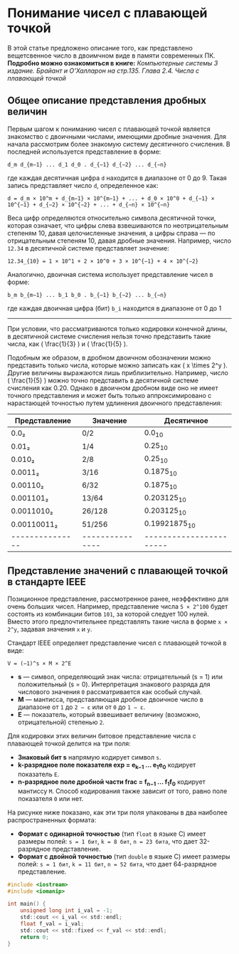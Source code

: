 # Понимание чисел с плавающей точкой

В этой статье предложено описание того, как представлено вещетсвенное число в двоимчном виде в памяти современных ПК.  
**Подробно можно ознакомиться в книге:**
<cite> Компьютерные системы 3 издание. Брайант и О'Халларон на стр.135. Глава 2.4. Числа с плавающей точкой</cite>

## Общее описание представления дробных величин

Первым шагом к пониманию чисел с плавающей точкой является знакомство с двоичными числами, имеющими дробные значения. Для начала рассмотрим более знакомую систему десятичного счисления. В последней используется представление в форме:

```
d_m d_{m−1} ... d_1 d_0 . d_{−1} d_{−2} ... d_{−n}
```

где каждая десятичная цифра `d` находится в диапазоне от 0 до 9. Такая запись представляет число `d`, определенное как:

```
d = d_m × 10^m + d_{m−1} × 10^{m−1} + ... + d_0 × 10^0 + d_{−1} × 10^{−1} + d_{−2} × 10^{−2} + ... + d_{−n} × 10^{−n}
```

Веса цифр определяются относительно символа десятичной точки, которая означает, что цифры слева взвешиваются по неотрицательным степеням 10, давая целочисленные значения, а цифры справа — по отрицательным степеням 10, давая дробные значения. Например, число `12.34` в десятичной системе представляет значение:

```
12.34_{10} = 1 × 10^1 + 2 × 10^0 + 3 × 10^{−1} + 4 × 10^{−2}
```

Аналогично, двоичная система использует представление чисел в форме:

```
b_m b_{m−1} ... b_1 b_0 . b_{−1} b_{−2} ... b_{−n}
```

где каждая двоичная цифра (бит) `b_i` находится в диапазоне от 0 до 1

---

При условии, что рассматриваются только кодировки конечной длины, в десятичной системе счисления нельзя точно представить такие числа, как \( \frac{1}{3} \) и \( \frac{1}{5} \).

Подобным же образом, в дробном двоичном обозначении можно представить только числа, которые можно записать как \( x \times 2^y \). Другие величины выражаются лишь приблизительно. Например, число \( \frac{1}{5} \) можно точно представить в десятичной системе счисления как 0.20. Однако в двоичном дробном виде оно не имеет точного представления и может быть только аппроксимировано с нарастающей точностью путем удлинения двоичного представления:

| Представление | Значение      |Десятичное             |
|---------------|---------------|-----------------------|
| 0.0₂          | 0/2           |0.0<sub>10</sub>       |
| 0.01₂         | 1/4           |0.25<sub>10</sub>      |
| 0.010₂        | 2/8           |0.25<sub>10</sub>      |
| 0.0011₂       | 3/16          |0.1875<sub>10</sub>    |
| 0.00110₂      | 6/32          |0.1875<sub>10</sub>    |
| 0.001101₂     | 13/64         |0.203125<sub>10</sub>  |
| 0.0011010₂    | 26/128        |0.203125<sub>10</sub>  |
| 0.00110011₂   | 51/256        |0.19921875<sub>10</sub>|
|---------------|---------------|-----------------------|

## Представление значений с плавающей точкой в стандарте IEEE

Позиционное представление, рассмотренное ранее, неэффективно для очень больших чисел. Например, представление числа `5 × 2^100` будет состоять из комбинации битов `101`, за которой следует 100 нулей. Вместо этого предпочтительнее представлять такие числа в форме `x × 2^y`, задавая значения `x` и `y`.

Стандарт IEEE определяет представление чисел с плавающей точкой в виде:

```bsh
V = (−1)^s × M × 2^E
```

- **s** — символ, определяющий знак числа: отрицательный (s = 1) или положительный (s = 0). Интерпретация знакового разряда для числового значения `0` рассматривается как особый случай.
- **M** — мантисса, представляющая дробное двоичное число в диапазоне от `1` до `2 − ε` или от `0` до `1 − ε`.
- **E** — показатель, который взвешивает величину (возможно, отрицательной) степенью `2`.

Для кодировки этих величин битовое представление числа с плавающей точкой делится на три поля:

- **Знаковый бит s** напрямую кодирует символ `s`.
- **k-разрядное поле показателя exp = e<sub>k−1</sub> ... e<sub>1</sub>e<sub>0</sub>** кодирует показатель `E`.
- **n-разрядное поле дробной части frac = f<sub>n−1</sub> ... f<sub>1</sub>f<sub>0</sub>** кодирует мантиссу `M`. Способ кодирования также зависит от того, равно поле показателя `0` или нет.

На рисунке ниже показано, как эти три поля упакованы в два наиболее распространенных формата:

- **Формат с одинарной точностью** (тип `float` в языке C) имеет размеры полей: `s = 1 бит`, `k = 8 бит`, `n = 23 бита`, что дает 32-разрядное представление.
- **Формат с двойной точностью** (тип `double` в языке C) имеет размеры полей: `s = 1 бит`, `k = 11 бит`, `n = 52 бита`, что дает 64-разрядное представление.


```c
#include <iostream>
#include <iomanip>

int main() {
    unsigned long int i_val = -1;
    std::cout << i_val << std::endl;
    float f_val = i_val;
    std::cout << std::fixed << f_val << std::endl;
    return 0;
}
```